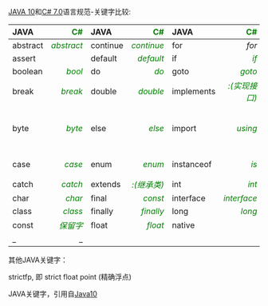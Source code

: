 ﻿[JAVA 10](https://docs.oracle.com/javase/specs/jls/se10/html/jls-3.html#jls-3.9)和[C# 7.0](https://docs.microsoft.com/zh-cn/dotnet/csharp/language-reference/keywords/index)语言规范-关键字比较:

| JAVA   |<font color=green>C#</font>| JAVA   |<font color=green>C#</font>| JAVA     |<font color=green>C#</font> | JAVA   |<font color=green>C#</font>| JAVA       |<font color=green>c#</font> |
|:-------|-------:|:-------|-------:|:---------|----------:|:-------|--------:|:-----------|----------:|
|abstract|*<font color=green>abstract</font>*|continue|*<font color=green>continue*|for     |*for*     |new     |*new*      |switch      |*switch*|
|assert  |        |default |*<font color=green>default</font>* |if        |*<font color=green>if</font>*      |package |*<font color=green>namespace</font>*|synchronized|*<font color=green>lock</font>*  |
|boolean |*<font color=green>bool</font>*  |do      |*<font color=green>do</font>*      |goto      |*<font color=green>goto</font>*    |private |*<font color=green>private</font>*  |this        |*<font color=green>this</font>*  |
|break   |*<font color=green>break</font>* |double  |*<font color=green>double</font>*  |implements|*<font color=green>:(实现接口)</font>*|protected|*<font color=green>protected</font>*|throw       |*<font color=green>throw</font>*|
|byte    |*<font color=green>byte</font>*  |else    |*<font color=green>else</font>*    |import    |*<font color=green>using</font>*   |public  |*<font color=green>public</font>*   |throws      |方法注释：<br/>&lt;exception cref="Exception"&gt;注释&lt;/exception&gt;         |
|case    |*<font color=green>case</font>*  |enum    |*<font color=green>enum</font>*    |instanceof|*<font color=green>is</font>*      |return  |*<font color=green>return</font>*   |transient   |[Serialization.XmlIgnore]或[JsonIgnore]|
|catch   |*<font color=green>catch</font>* |extends |*<font color=green>:(继承类)</font>*|int       |*<font color=green>int</font>*     |short  |*<font color=green>short</font>*    |try         |*<font color=green>try</font>*     |
|char    |*<font color=green>char</font>* |final   |*<font color=green>const</font>*|interface|*<font color=green>interface</font>*|static  |*<font color=green>static</font>*   |void        |*<font color=green>void</font>*  |
|class   |*<font color=green>class</font>* |finally |*<font color=green>finally</font>* |long      |*<font color=green>long</font>*     |strictfp|         |volatile    |*<font color=green>volatile?</font>*|
|const   |*<font color=green>保留字</font></font>*|float   |*<font color=green>float</font>*   |native    |          |super   |*<font color=green>base</font>*     |while       |*<font color=green>while</font>*  |
|_       |_       |        |        |          |          |        |         |           |            |


其他JAVA关键字：

strictfp, 即 strict float point (精确浮点)

JAVA关键字，引用自[Java10](https://docs.oracle.com/javase/specs/jls/se10/html/jls-3.html#jls-3.9)
